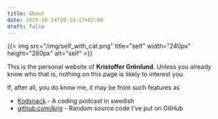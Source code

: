 ```yaml
---
title: About
date: 2015-10-24T20:14:17+02:00
draft: false
---
```


{{< img src="/img/self_with_cat.png" title="self" width="240px" height="260px" alt="self" >}}

This is the personal website of __Kristoffer Gr&ouml;nlund__. Unless you
already know who that is, nothing on this page is likely to interest
you.

If, after all, you do know me, it may be from such features as

* [Kodsnack](http://kodsnack.se) - A coding podcast in swedish
* [github.com/krig](https://github.com/krig) - Random source code I've put on GitHub
